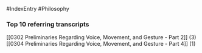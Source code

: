 #IndexEntry #Philosophy

### Top 10 referring transcripts
[[0302 Preliminaries Regarding Voice, Movement, and Gesture - Part 2]] (3)
[[0304 Preliminaries Regarding Voice, Movement, and Gesture - Part 4]] (1)

